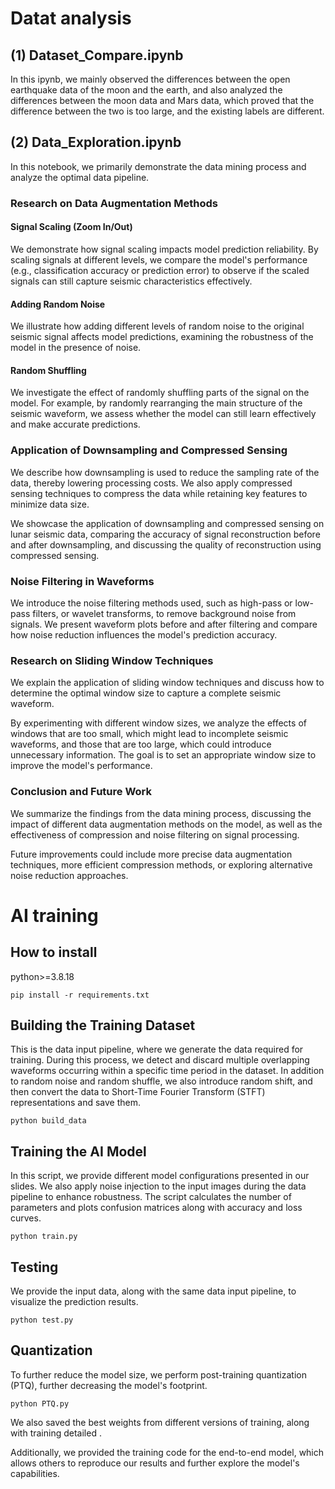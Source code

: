 # Datat analysis

## (1) Dataset_Compare.ipynb

In this ipynb, we mainly observed the differences between the open earthquake data of the moon and the earth, and also analyzed the differences between the moon data and Mars data, which proved that the difference between the two is too large, and the existing labels are different.

## (2) Data_Exploration.ipynb
In this notebook, we primarily demonstrate the data mining process and analyze the optimal data pipeline.

### Research on Data Augmentation Methods
#### Signal Scaling (Zoom In/Out)
We demonstrate how signal scaling impacts model prediction reliability. By scaling signals at different levels, we compare the model's performance (e.g., classification accuracy or prediction error) to observe if the scaled signals can still capture seismic characteristics effectively.

#### Adding Random Noise
We illustrate how adding different levels of random noise to the original seismic signal affects model predictions, examining the robustness of the model in the presence of noise.

#### Random Shuffling
We investigate the effect of randomly shuffling parts of the signal on the model. For example, by randomly rearranging the main structure of the seismic waveform, we assess whether the model can still learn effectively and make accurate predictions.

### Application of Downsampling and Compressed Sensing
We describe how downsampling is used to reduce the sampling rate of the data, thereby lowering processing costs. We also apply compressed sensing techniques to compress the data while retaining key features to minimize data size.

We showcase the application of downsampling and compressed sensing on lunar seismic data, comparing the accuracy of signal reconstruction before and after downsampling, and discussing the quality of reconstruction using compressed sensing.

### Noise Filtering in Waveforms
We introduce the noise filtering methods used, such as high-pass or low-pass filters, or wavelet transforms, to remove background noise from signals. We present waveform plots before and after filtering and compare how noise reduction influences the model's prediction accuracy.

### Research on Sliding Window Techniques
We explain the application of sliding window techniques and discuss how to determine the optimal window size to capture a complete seismic waveform.

By experimenting with different window sizes, we analyze the effects of windows that are too small, which might lead to incomplete seismic waveforms, and those that are too large, which could introduce unnecessary information. The goal is to set an appropriate window size to improve the model's performance.

###  Conclusion and Future Work
We summarize the findings from the data mining process, discussing the impact of different data augmentation methods on the model, as well as the effectiveness of compression and noise filtering on signal processing.

Future improvements could include more precise data augmentation techniques, more efficient compression methods, or exploring alternative noise reduction approaches.

# AI training

## How to install

python>=3.8.18

```
pip install -r requirements.txt
```

## Building the Training Dataset
This is the data input pipeline, where we generate the data required for training. During this process, we detect and discard multiple overlapping waveforms occurring within a specific time period in the dataset. In addition to random noise and random shuffle, we also introduce random shift, and then convert the data to Short-Time Fourier Transform (STFT) representations and save them.

    python build_data

## Training the AI Model
In this script, we provide different model configurations presented in our slides. We also apply noise injection to the input images during the data pipeline to enhance robustness. The script calculates the number of parameters and plots confusion matrices along with accuracy and loss curves.

    python train.py

## Testing
We provide the input data, along with the same data input pipeline, to visualize the prediction results.

    python test.py

## Quantization
To further reduce the model size, we perform post-training quantization (PTQ), further decreasing the model's footprint.

    python PTQ.py


We also saved the best weights from different versions of training, along with training detailed .

Additionally, we provided the training code for the end-to-end model, which allows others to reproduce our results and further explore the model's capabilities.